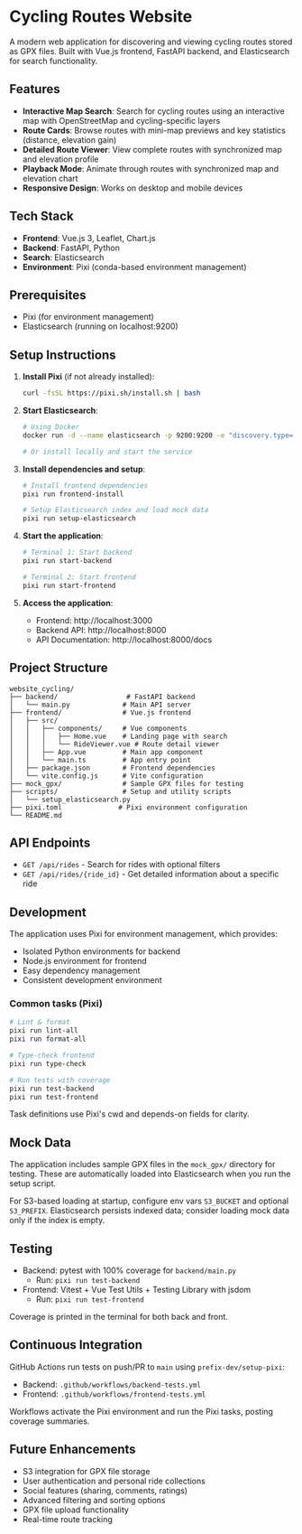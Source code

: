 # Cycling Routes Website

A modern web application for discovering and viewing cycling routes stored as GPX files. Built with Vue.js frontend, FastAPI backend, and Elasticsearch for search functionality.

## Features

- **Interactive Map Search**: Search for cycling routes using an interactive map with OpenStreetMap and cycling-specific layers
- **Route Cards**: Browse routes with mini-map previews and key statistics (distance, elevation gain)
- **Detailed Route Viewer**: View complete routes with synchronized map and elevation profile
- **Playback Mode**: Animate through routes with synchronized map and elevation chart
- **Responsive Design**: Works on desktop and mobile devices

## Tech Stack

- **Frontend**: Vue.js 3, Leaflet, Chart.js
- **Backend**: FastAPI, Python
- **Search**: Elasticsearch
- **Environment**: Pixi (conda-based environment management)

## Prerequisites

- Pixi (for environment management)
- Elasticsearch (running on localhost:9200)

## Setup Instructions

1. **Install Pixi** (if not already installed):
   ```bash
   curl -fsSL https://pixi.sh/install.sh | bash
   ```

2. **Start Elasticsearch**:
   ```bash
   # Using Docker
   docker run -d --name elasticsearch -p 9200:9200 -e "discovery.type=single-node" elasticsearch:8.11.0
   
   # Or install locally and start the service
   ```

3. **Install dependencies and setup**:
   ```bash
   # Install frontend dependencies
   pixi run frontend-install
   
   # Setup Elasticsearch index and load mock data
   pixi run setup-elasticsearch
   ```

4. **Start the application**:
   ```bash
   # Terminal 1: Start backend
   pixi run start-backend
   
   # Terminal 2: Start frontend
   pixi run start-frontend
   ```

5. **Access the application**:
   - Frontend: http://localhost:3000
   - Backend API: http://localhost:8000
   - API Documentation: http://localhost:8000/docs

## Project Structure

```
website_cycling/
├── backend/                 # FastAPI backend
│   └── main.py             # Main API server
├── frontend/               # Vue.js frontend
│   ├── src/
│   │   ├── components/     # Vue components
│   │   │   ├── Home.vue    # Landing page with search
│   │   │   └── RideViewer.vue # Route detail viewer
│   │   ├── App.vue         # Main app component
│   │   └── main.ts         # App entry point
│   ├── package.json        # Frontend dependencies
│   └── vite.config.js      # Vite configuration
├── mock_gpx/               # Sample GPX files for testing
├── scripts/                # Setup and utility scripts
│   └── setup_elasticsearch.py
├── pixi.toml              # Pixi environment configuration
└── README.md
```

## API Endpoints

- `GET /api/rides` - Search for rides with optional filters
- `GET /api/rides/{ride_id}` - Get detailed information about a specific ride

## Development

The application uses Pixi for environment management, which provides:
- Isolated Python environments for backend
- Node.js environment for frontend
- Easy dependency management
- Consistent development environment

### Common tasks (Pixi)

```bash
# Lint & format
pixi run lint-all
pixi run format-all

# Type-check frontend
pixi run type-check

# Run tests with coverage
pixi run test-backend
pixi run test-frontend
```

Task definitions use Pixi's cwd and depends-on fields for clarity.

## Mock Data

The application includes sample GPX files in the `mock_gpx/` directory for testing. These are automatically loaded into Elasticsearch when you run the setup script.

For S3-based loading at startup, configure env vars `S3_BUCKET` and optional `S3_PREFIX`. Elasticsearch persists indexed data; consider loading mock data only if the index is empty.

## Testing

- Backend: pytest with 100% coverage for `backend/main.py`
  - Run: `pixi run test-backend`
- Frontend: Vitest + Vue Test Utils + Testing Library with jsdom
  - Run: `pixi run test-frontend`

Coverage is printed in the terminal for both back and front.

## Continuous Integration

GitHub Actions run tests on push/PR to `main` using `prefix-dev/setup-pixi`:
- Backend: `.github/workflows/backend-tests.yml`
- Frontend: `.github/workflows/frontend-tests.yml`

Workflows activate the Pixi environment and run the Pixi tasks, posting coverage summaries.

## Future Enhancements

- S3 integration for GPX file storage
- User authentication and personal ride collections
- Social features (sharing, comments, ratings)
- Advanced filtering and sorting options
- GPX file upload functionality
- Real-time route tracking

